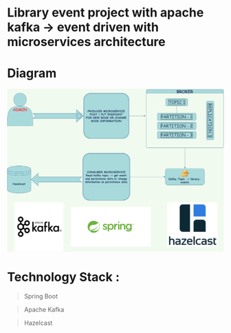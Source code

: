 # Library event project with apache kafka -> event driven with microservices architecture

# Diagram


<p align="center">
<img src="img/diagram.png" alt="ci" width="900" class="center">
</p>

# Technology Stack :
 > Spring Boot

 > Apache Kafka

 > Hazelcast